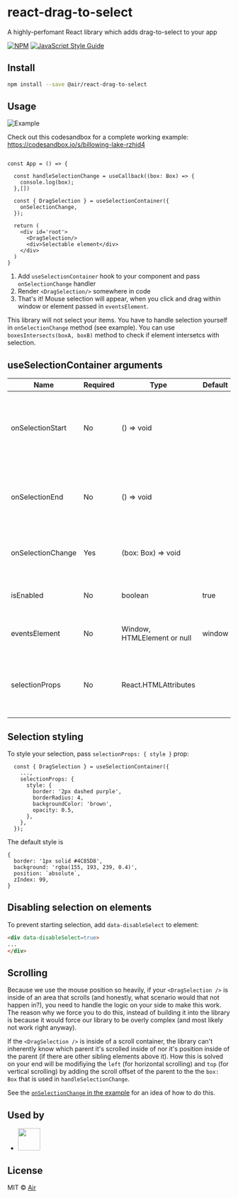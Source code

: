 # react-drag-to-select

A highly-perfomant React library which adds drag-to-select to your app

[![NPM](https://img.shields.io/npm/v/react-drag-to-select.svg)](https://www.npmjs.com/package/@air/react-drag-to-select) [![JavaScript Style Guide](https://img.shields.io/badge/code_style-standard-brightgreen.svg)](https://standardjs.com)


## Install

```bash
npm install --save @air/react-drag-to-select
```
## Usage

![Example](example/assets/chrome-capture.gif)

Check out this codesandbox for a complete working example: https://codesandbox.io/s/billowing-lake-rzhid4

```tsx

const App = () => {

  const handleSelectionChange = useCallback((box: Box) => {
    console.log(box);
  },[])

  const { DragSelection } = useSelectionContainer({
    onSelectionChange,
  });

  return (
    <div id='root'>
      <DragSelection/>
      <div>Selectable element</div>
    </div>
  )
}

```

1. Add `useSelectionContainer` hook to your component and pass `onSelectionChange` handler
2. Render `<DragSelection/>` somewhere in code
3. That's it! Mouse selection will appear, when you click and drag within window or element passed in `eventsElement`.

This library will not select your items. You have to handle selection yourself in `onSelectionChange` method (see example). You can use `boxesIntersects(boxA, boxB)` method to check if element intersetcs with selection.


## useSelectionContainer arguments

|Name|Required|Type|Default|Description|
|----|--------|----|-------|-----------|
|onSelectionStart|No|() => void||Method called when selection starts (mouse is down and moved)|
|onSelectionEnd|No|() => void||Method called when selection ends (mouse is up)
|onSelectionChange|Yes|(box: Box) => void||Method called when selection moves|
|isEnabled|No|boolean|true|If false, selection does not fire|
|eventsElement|No|Window, HTMLElement or null|window|Element to listen mouse events|
|selectionProps|No|React.HTMLAttributes||Props of selection - you can pass style here as shown below|

## Selection styling

To style your selection, pass `selectionProps: { style }` prop:

```tsx
  const { DragSelection } = useSelectionContainer({
    ...,
    selectionProps: {
      style: {
        border: '2px dashed purple',
        borderRadius: 4,
        backgroundColor: 'brown',
        opacity: 0.5,
      },
    },
  });
```

The default style is
```
{
  border: '1px solid #4C85D8',
  background: 'rgba(155, 193, 239, 0.4)',
  position: `absolute`,
  zIndex: 99,
}
```

## Disabling selection on elements

To prevent starting selection, add `data-disableSelect` to element:

```html
<div data-disableSelect=true>
...
</div>
```

## Scrolling

Because we use the mouse position so heavily, if your `<DragSelection />` is inside of an area that scrolls (and honestly, what scenario would that not happen in?), you need to handle the logic on your side to make this work. The reason why we force you to do this, instead of building it into the library is because it would force our library to be overly complex (and most likely not work right anyway). 

If the `<DragSelection />` is inside of a scroll container, the library can't inherently know which parent it's scrolled inside of nor it's position inside of the parent (if there are other sibling elements above it). How this is solved on your end will be modifiying the `left` (for horizontal scrolling) and `top` (for vertical scrolling) by adding the scroll offset of the parent to the the `box: Box` that is used in `handleSelectionChange`. 

See the [`onSelectionChange` in the example](https://github.com/AirLabsTeam/react-drag-to-select/blob/main/example/src/App.tsx#L10) for an idea of how to do this.

## Used by

- [<img src="./example/assets/airLogo.png" width="50"/>](https://air.inc/home)

## License

MIT © [Air](https://github.com/AirLabsTeam)
